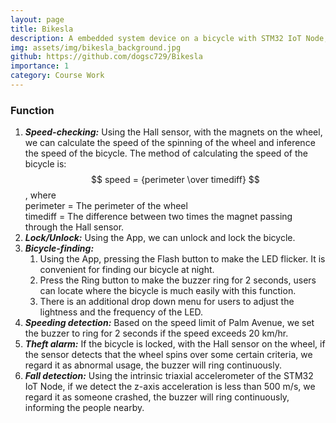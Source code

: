 ```yaml
---
layout: page
title: Bikesla
description: A embedded system device on a bicycle with STM32 IoT Node, connected to iPadOS App via Bluetooth.
img: assets/img/bikesla_background.jpg
github: https://github.com/dogsc729/Bikesla
importance: 1
category: Course Work
---
```

### Function
1. ***Speed-checking:*** Using the Hall sensor, with the magnets on the wheel, we can calculate the speed of the spinning of the wheel and inference the speed of the bicycle. The method of calculating the speed of the bicycle is:  
   $$ speed = {perimeter \over timediff} $$, where  
   perimeter = The perimeter of the wheel  
   timediff = The difference between two times the magnet passing through the Hall sensor.
2. ***Lock/Unlock:*** Using the App, we can unlock and lock the bicycle.
3. ***Bicycle-finding:***
   1. Using the App, pressing the Flash button to make the LED flicker. It is convenient for finding our bicycle at night.
   2. Press the Ring button to make the buzzer ring for 2 seconds, users can locate where the bicycle is much easily with this function.
   3. There is an additional drop down menu for users to adjust the lightness and the frequency of the LED.
4. ***Speeding detection:*** Based on the speed limit of Palm Avenue, we set the buzzer to ring for 2 seconds if the speed exceeds 20 km/hr.
5. ***Theft alarm:*** If the bicycle is locked, with the Hall sensor on the wheel, if the sensor detects that the wheel spins over some certain criteria, we regard it as abnormal usage, the buzzer will ring continuously.
6. ***Fall detection:*** Using the intrinsic triaxial accelerometer of the STM32 IoT Node, if we detect the z-axis acceleration is less than 500 m/s, we regard it as someone crashed, the buzzer will ring continuously, informing the people nearby.